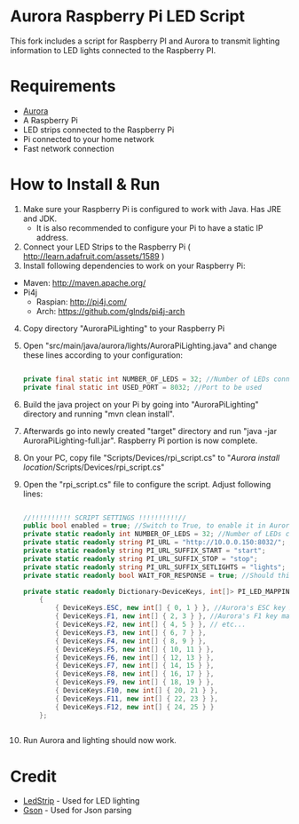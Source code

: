 # Aurora Raspberry Pi LED Script

This fork includes a script for Raspberry PI and Aurora to transmit lighting information to LED lights connected to the Raspberry PI.

# Requirements
* [Aurora](https://github.com/antonpup/Aurora)
* A Raspberry Pi
* LED strips connected to the Raspberry Pi
* Pi connected to your home network
* Fast network connection

# How to Install & Run
1. Make sure your Raspberry Pi is configured to work with Java. Has JRE and JDK.
   - It is also recommended to configure your Pi to have a static IP address.
2. Connect your LED Strips to the Raspberry Pi ( http://learn.adafruit.com/assets/1589 )
3. Install following dependencies to work on your Raspberry Pi:
 - Maven: http://maven.apache.org/
 - Pi4j
	- Raspian: http://pi4j.com/
	- Arch: https://github.com/glnds/pi4j-arch
4. Copy directory "AuroraPiLighting" to your Raspberry Pi
5. Open "src/main/java/aurora/lights/AuroraPiLighting.java" and change these lines according to your configuration:
    ``` Java
    
    private final static int NUMBER_OF_LEDS = 32; //Number of LEDs connected to your Raspberry pi
    private final static int USED_PORT = 8032; //Port to be used
    
    ```
6. Build the java project on your Pi by going into "AuroraPiLighting" directory and running "mvn clean install".
7. Afterwards go into newly created "target" directory and run "java -jar AuroraPiLighting-full.jar". Raspberry Pi portion is now complete.

8. On your PC, copy file "Scripts/Devices/rpi_script.cs" to "*Aurora install location*/Scripts/Devices/rpi_script.cs"
9. Open the "rpi_script.cs" file to configure the script. Adjust following lines:
    ``` C#
    
    //!!!!!!!!!! SCRIPT SETTINGS !!!!!!!!!!//
    public bool enabled = true; //Switch to True, to enable it in Aurora
    private static readonly int NUMBER_OF_LEDS = 32; //Number of LEDs connected to your Raspberry pi
    private static readonly string PI_URL = "http://10.0.0.150:8032/"; //The URL of your Pi (to which requests will be sent to)
    private static readonly string PI_URL_SUFFIX_START = "start";
    private static readonly string PI_URL_SUFFIX_STOP = "stop";
    private static readonly string PI_URL_SUFFIX_SETLIGHTS = "lights";
    private static readonly bool WAIT_FOR_RESPONSE = true; //Should this script wait for a response from Raspberry pi

    private static readonly Dictionary<DeviceKeys, int[]> PI_LED_MAPPING = new Dictionary<DeviceKeys, int[]>()
        {
            { DeviceKeys.ESC, new int[] { 0, 1 } }, //Aurora's ESC key maps to PI's LED lights 0 and 1
            { DeviceKeys.F1, new int[] { 2, 3 } }, //Aurora's F1 key maps to PI's LED lights 2 and 1
            { DeviceKeys.F2, new int[] { 4, 5 } }, // etc...
            { DeviceKeys.F3, new int[] { 6, 7 } },
            { DeviceKeys.F4, new int[] { 8, 9 } },
            { DeviceKeys.F5, new int[] { 10, 11 } },
            { DeviceKeys.F6, new int[] { 12, 13 } },
            { DeviceKeys.F7, new int[] { 14, 15 } },
            { DeviceKeys.F8, new int[] { 16, 17 } },
            { DeviceKeys.F9, new int[] { 18, 19 } },
            { DeviceKeys.F10, new int[] { 20, 21 } },
            { DeviceKeys.F11, new int[] { 22, 23 } },
            { DeviceKeys.F12, new int[] { 24, 25 } }
        };
        
    ```
10. Run Aurora and lighting should now work.

# Credit
* [LedStrip](https://github.com/glnds/LedStrip) - Used for LED lighting
* [Gson](https://github.com/google/gson) - Used for Json parsing